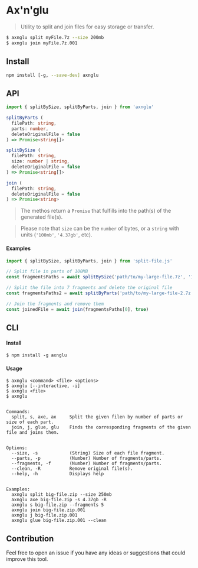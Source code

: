 # Ax'n'glu

> Utility to split and join files for easy storage or transfer.

```bash
$ axnglu split myFile.7z --size 200mb
$ axnglu join myFile.7z.001
```

## Install

```bash
npm install [-g, --save-dev] axnglu
```

## API
```typescript
import { splitBySize, splitByParts, join } from 'axnglu'

splitByParts (
  filePath: string,
  parts: number,
  deleteOriginalFile = false
) => Promise<string[]>

splitBySize (
  filePath: string,
  size: number | string,
  deleteOriginalFile = false
) => Promise<string[]>

join (
  filePath: string,
  deleteOriginalFile = false
) => Promise<string>

```
> The methos return a `Promise` that fulfills into the path(s) of the generated file(s).

> Please note that `size` can be the `number` of bytes, or a `string` with units (`'100mb'`, `'4.37gb'`, etc).

#### Examples

```javascript
import { splitBySize, splitByParts, join } from 'split-file.js'

// Split file in parts of 100MB
const fragmentsPaths = await splitBySize('path/to/my-large-file.7z', '100mb')

// Split the file into 7 fragments and delete the original file
const fragmentsPaths2 = await splitByParts('path/to/my-large-file-2.7z', 7, true)

// Join the fragments and remove them
const joinedFile = await join(fragmentsPaths[0], true)
```


## CLI

#### Install

```
$ npm install -g axnglu
```

#### Usage

```
$ axnglu <command> <file> <options>
$ axnglu [--interactive, -i]
$ axnglu <file>
$ axnglu


Commands:
  split, s, axe, ax     Split the given filen by number of parts or size of each part.
  join, j, glue, glu    Finds the corresponding fragments of the given file and joins them.


Options:
  --size, -s            (String) Size of each file fragment.
  --parts, -p           (Number) Number of fragments/parts.
  --fragments, -f       (Number) Number of fragments/parts.
  --clean, -R           Remove original file(s).
  --help, -h            Displays help


Examples:
  axnglu split big-file.zip --size 250mb
  axnglu axe big-file.zip -s 4.37gb -R
  axnglu s big-file.zip --fragments 5
  axnglu join big-file.zip.001
  axnglu j big-file.zip.001
  axnglu glue big-file.zip.001 --clean

```

## Contribution

Feel free to open an issue if you have any ideas or suggestions that could improve this tool.
